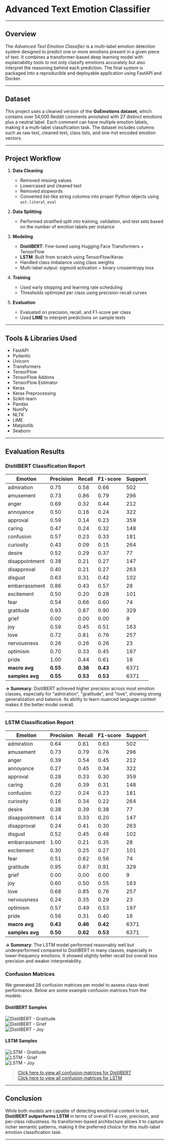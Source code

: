 # Advanced Text Emotion Classifier

---

## Overview

The *Advanced Text Emotion Classifier* is a multi-label emotion detection system designed to predict one or more emotions present in a given piece of text. It combines a transformer-based deep learning model with explainability tools to not only classify emotions accurately but also interpret the reasoning behind each prediction. The final system is packaged into a reproducible and deployable application using FastAPI and Docker.

---

## Dataset

This project uses a cleaned version of the **GoEmotions dataset**, which contains over 54,000 Reddit comments annotated with 27 distinct emotions plus a neutral label. Each comment can have multiple emotion labels, making it a multi-label classification task. The dataset includes columns such as raw text, cleaned text, class lists, and one-hot encoded emotion vectors.

---

## Project Workflow

1. **Data Cleaning**
   - Removed missing values
   - Lowercased and cleaned text
   - Removed stopwords
   - Converted list-like string columns into proper Python objects using `ast.literal_eval`

2. **Data Splitting**
   - Performed stratified split into training, validation, and test sets based on the number of emotion labels per instance

3. **Modeling**
   - **DistilBERT**: Fine-tuned using Hugging Face Transformers + TensorFlow
   - **LSTM**: Built from scratch using TensorFlow/Keras
   - Handled class imbalance using class weights
   - Multi-label output: sigmoid activation + binary crossentropy loss

4. **Training**
   - Used early stopping and learning rate scheduling
   - Thresholds optimized per class using precision-recall curves

5. **Evaluation**
   - Evaluated on precision, recall, and F1-score per class
   - Used **LIME** to interpret predictions on sample texts

---

## Tools & Libraries Used

- FastAPI  
- Pydantic  
- Uvicorn  
- Transformers  
- TensorFlow  
- TensorFlow Addons  
- TensorFlow Estimator  
- Keras  
- Keras Preprocessing  
- Scikit-learn  
- Pandas  
- NumPy  
- NLTK  
- LIME  
- Matplotlib  
- Seaborn  

---

## Evaluation Results

### DistilBERT Classification Report

| Emotion        | Precision | Recall | F1-score | Support |
|----------------|-----------|--------|----------|---------|
| admiration     | 0.75      | 0.58   | 0.66     | 502     |
| amusement      | 0.73      | 0.86   | 0.79     | 296     |
| anger          | 0.69      | 0.32   | 0.44     | 212     |
| annoyance      | 0.50      | 0.16   | 0.24     | 322     |
| approval       | 0.59      | 0.14   | 0.23     | 359     |
| caring         | 0.47      | 0.24   | 0.32     | 148     |
| confusion      | 0.57      | 0.23   | 0.33     | 181     |
| curiosity      | 0.43      | 0.09   | 0.15     | 264     |
| desire         | 0.52      | 0.29   | 0.37     | 77      |
| disappointment | 0.38      | 0.21   | 0.27     | 147     |
| disapproval    | 0.40      | 0.21   | 0.27     | 263     |
| disgust        | 0.63      | 0.31   | 0.42     | 102     |
| embarrassment  | 0.86      | 0.43   | 0.57     | 28      |
| excitement     | 0.50      | 0.20   | 0.28     | 101     |
| fear           | 0.54      | 0.66   | 0.60     | 74      |
| gratitude      | 0.93      | 0.87   | 0.90     | 329     |
| grief          | 0.00      | 0.00   | 0.00     | 9       |
| joy            | 0.59      | 0.45   | 0.51     | 163     |
| love           | 0.72      | 0.81   | 0.76     | 257     |
| nervousness    | 0.26      | 0.26   | 0.26     | 23      |
| optimism       | 0.70      | 0.33   | 0.45     | 197     |
| pride          | 1.00      | 0.44   | 0.61     | 16      |
| **macro avg**  | **0.55**  | **0.38**| **0.43** | 6371    |
| **samples avg**| **0.55**  | **0.53**| **0.53** | 6371    |

**→ Summary**: DistilBERT achieved higher precision across most emotion classes, especially for "admiration", "gratitude", and "love", showing strong generalization and balance. Its ability to learn nuanced language context makes it the better model overall.

---

### LSTM Classification Report

| Emotion        | Precision | Recall | F1-score | Support |
|----------------|-----------|--------|----------|---------|
| admiration     | 0.64      | 0.61   | 0.63     | 502     |
| amusement      | 0.73      | 0.79   | 0.76     | 296     |
| anger          | 0.39      | 0.54   | 0.45     | 212     |
| annoyance      | 0.27      | 0.45   | 0.34     | 322     |
| approval       | 0.28      | 0.33   | 0.30     | 359     |
| caring         | 0.26      | 0.39   | 0.31     | 148     |
| confusion      | 0.22      | 0.24   | 0.23     | 181     |
| curiosity      | 0.16      | 0.34   | 0.22     | 264     |
| desire         | 0.38      | 0.39   | 0.38     | 77      |
| disappointment | 0.14      | 0.33   | 0.20     | 147     |
| disapproval    | 0.24      | 0.41   | 0.30     | 263     |
| disgust        | 0.52      | 0.45   | 0.48     | 102     |
| embarrassment  | 1.00      | 0.21   | 0.35     | 28      |
| excitement     | 0.30      | 0.25   | 0.27     | 101     |
| fear           | 0.51      | 0.62   | 0.56     | 74      |
| gratitude      | 0.95      | 0.87   | 0.91     | 329     |
| grief          | 0.00      | 0.00   | 0.00     | 9       |
| joy            | 0.60      | 0.50   | 0.55     | 163     |
| love           | 0.68      | 0.85   | 0.76     | 257     |
| nervousness    | 0.24      | 0.35   | 0.29     | 23      |
| optimism       | 0.57      | 0.49   | 0.53     | 197     |
| pride          | 0.56      | 0.31   | 0.40     | 16      |
| **macro avg**  | **0.43**  | **0.46**| **0.42** | 6371    |
| **samples avg**| **0.50**  | **0.62**| **0.53** | 6371    |

**→ Summary**: The LSTM model performed reasonably well but underperformed compared to DistilBERT in many classes, especially in lower-frequency emotions. It showed slightly better recall but overall less precision and weaker interpretability.

### Confusion Matrices

We generated 28 confusion matrices per model to assess class-level performance. Below are some example confusion matrices from the models:

#### DistilBERT Samples

![DistilBERT - Gratitude](eval/bert/16.png)  
![DistilBERT - Grief](eval/bert/17.png)  
![DistilBERT - Joy](eval/bert/18.png)

#### LSTM Samples

![LSTM - Gratitude](eval/lstm/16.png)  
![LSTM - Grief](eval/lstm/17.png)  
![LSTM - Joy](eval/lstm/18.png)

> [Click here to view all confusion matrices for DistilBERT](./confusion_matrices/distilbert/)  
> [Click here to view all confusion matrices for LSTM](./confusion_matrices/lstm/)


---

## Conclusion

While both models are capable of detecting emotional content in text, **DistilBERT outperforms LSTM** in terms of overall F1-score, precision, and per-class robustness. Its transformer-based architecture allows it to capture richer semantic patterns, making it the preferred choice for this multi-label emotion classification task.

---
